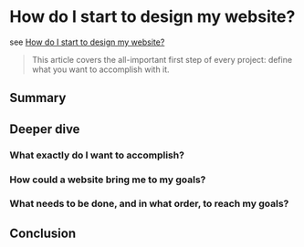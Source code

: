 # How do I start to design my website?

see [How do I start to design my website?](https://developer.mozilla.org/en-US/docs/Learn/Common_questions/Thinking_before_coding)

> This article covers the all-important first step of every project: define what you want to accomplish with it.

## Summary

## Deeper dive

### What exactly do I want to accomplish?

### How could a website bring me to my goals?

### What needs to be done, and in what order, to reach my goals?

## Conclusion